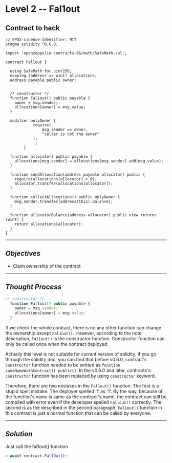 # **Level 2 -- Fal1out**
## **Contract to hack**
``` solidity
// SPDX-License-Identifier: MIT
pragma solidity ^0.6.0;

import 'openzeppelin-contracts-06/math/SafeMath.sol';

contract Fallout {
  
  using SafeMath for uint256;
  mapping (address => uint) allocations;
  address payable public owner;


  /* constructor */
  function Fal1out() public payable {
    owner = msg.sender;
    allocations[owner] = msg.value;
  }

  modifier onlyOwner {
	        require(
	            msg.sender == owner,
	            "caller is not the owner"
	        );
	        _;
	    }

  function allocate() public payable {
    allocations[msg.sender] = allocations[msg.sender].add(msg.value);
  }

  function sendAllocation(address payable allocator) public {
    require(allocations[allocator] > 0);
    allocator.transfer(allocations[allocator]);
  }

  function collectAllocations() public onlyOwner {
    msg.sender.transfer(address(this).balance);
  }

  function allocatorBalance(address allocator) public view returns (uint) {
    return allocations[allocator];
  }
}
`````` 
---
## ***Objectives***
* Claim ownership of the contract
---
## ***Thought Process***
``` ts
/* constructor */
  function Fal1out() public payable {
    owner = msg.sender;
    allocations[owner] = msg.value;
  }
```
If we check the whole contract, there is no any other function can change the ownership except ```Fal1out()```.
However, according to the note description, ```Fal1out()``` is the constructor function. Constructor function can only be called once when the contract deployed.

Actually this level is not suitable for current version of solidity. If you go through the solidity doc, you can find that before v0.6.0, contract's ```constructor``` function needed to be writted as ```function sameNameWithContract() public{}```. In the v0.6.0 and later, contracts's ```constructor``` function has been replaced by using ```constructor``` keyword.

Therefore, there are two mistakes in the ```Fal1out()``` function.
The first is a stupid spell mistake. The deployer spelled 'l' as '1'. By the way, because of the function's name is same as the contract's name, the contract can still be compiled with error even if the developer spelled `Fallout()` correctly.
The second is as the described in the second paragraph. `Fal1out()` function in this contract is just a normal function that can be called by everyone.

---
## ***Solution***
Just call the fal1out() function
``` js
> await contract.Fal1Out();
```



